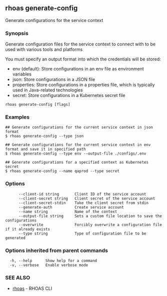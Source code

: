 ## rhoas generate-config

Generate configurations for the service context

### Synopsis

Generate configuration files for the service context to connect with to be used with various tools and platforms

You must specify an output format into which the credentials will be stored:

- env (default): Store configurations in an env file as environment variables
- json: Store configurations in a JSON file
- properties: Store configurations in a properties file, which is typically used in Java-related technologies
- secret: Store configurations in a Kubernetes secret file


```
rhoas generate-config [flags]
```

### Examples

```
## Generate configurations for the current service context in json format
$ rhoas generate-config --type json

## Generate configurations for the current service context in env format and save it in specified path
$ rhoas generate-config --type env --output-file ./configs/.env

## Generate configurations for a specified context as Kubernetes secret
$ rhoas generate-config --name qaprod --type secret

```

### Options

```
      --client-id string       Client ID of the service account
      --client-secret string   Client secret of the service account
      --client-secret-stdin    Take the client secret from stdin
      --generate-auth          Create service account
      --name string            Name of the context
      --output-file string     Sets a custom file location to save the configurations
      --overwrite              Forcibly overwrite a configuration file if it already exists
      --type string            Type of configuration file to be generated
```

### Options inherited from parent commands

```
  -h, --help      Show help for a command
  -v, --verbose   Enable verbose mode
```

### SEE ALSO

* [rhoas](rhoas.md)	 - RHOAS CLI

